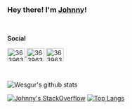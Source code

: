 ### Hey there! I'm [Johnny](https://www.wesgur.com)!

&nbsp;

**Social**

<a href="https://github.com/wesgur" target="blank"><img align="center" src="https://cdn.jsdelivr.net/npm/simple-icons@3.0.1/icons/github.svg" alt="3639630" height="30" width="40" /> <a href="https://www.linkedin.com/in/johnny-jin/" target="blank"><img align="center" src="https://cdn.jsdelivr.net/npm/simple-icons@3.0.1/icons/linkedin.svg" alt="3639630" height="30" width="40" /></a> <a href="https://stackoverflow.com/users/3639630" target="blank"><img align="center" src="https://cdn.jsdelivr.net/npm/simple-icons@3.0.1/icons/stackoverflow.svg" alt="3639630" height="30" width="40" /></a> 

&nbsp;

![Wesgur's github stats](https://github-readme-stats.wesgur.vercel.app/api?username=wesgur&count_private=trueshow_icons=true)

[![Johnny's StackOverflow](https://github-readme-stackoverflow.vercel.app/?userID=3639630)](https://stackoverflow.com/users/3639630/wesgur) 
[![Top Langs](https://github-readme-stats.wesgur.vercel.app/api/top-langs/?username=wesgur&hide=c%23,java,ruby,objective-c)](https://github.com/anuraghazra/github-readme-stats) 
